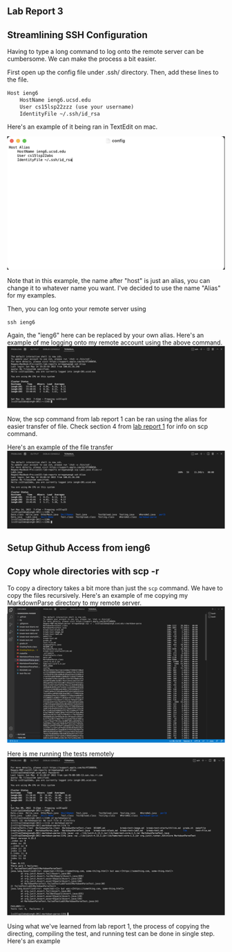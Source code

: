 ## Lab Report 3

## Streamlining SSH Configuration
Having to type a long command to log onto the remote server can be cumbersome. We can make the process a bit easier. 

First open up the config file under .ssh/ directory. 
Then, add these lines to the file. 
```
Host ieng6
    HostName ieng6.ucsd.edu
    User cs15lsp22zzz (use your username)
    IdentityFile ~/.ssh/id_rsa

```
Here's an example of it being ran in TextEdit on mac. 

![image](config.png)

Note that in this example, the name after "host" is just an alias, you can change it to whatever name you want. I've decided to use the name "Alias" for my examples. 

Then, you can log onto your remote server using 
```
ssh ieng6
```
Again, the "ieng6" here can be replaced by your own alias. Here's an example of me logging onto my remote account using the above command. 
![image](sshAlias.png)

Now, the scp command from lab report 1 can be ran using the alias for easier transfer of file. Check section 4 from [lab report 1](https://mrreganwang.github.io/cse15l-lab-reports/lab-report-1-week-2) for info on scp command. 

Here's an example of the file transfer
![image](scpLab3.png)

## Setup Github Access from ieng6


## Copy whole directories with scp -r
To copy a directory takes a bit more than just the `scp` command. We have to copy the files recursively. Here's an example of me copying my MarkdownParse directory to my remote server. 
![image](copyDirectory.png)

Here is me running the tests remotely
![image](remoteTest.png)

Using what we've learned from lab report 1, the process of copying the directing, compiling the test, and running test can be done in single step. Here's an example



